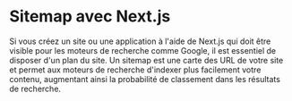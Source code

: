 # Sitemap avec Next.js
Si vous créez un site ou une application à l'aide de Next.js qui doit être visible pour les moteurs de recherche comme Google, il est essentiel de disposer d'un plan du site. 
Un sitemap est une carte des URL de votre site et permet aux moteurs de recherche d'indexer plus facilement votre contenu, augmentant ainsi la probabilité de classement dans les résultats de recherche.

